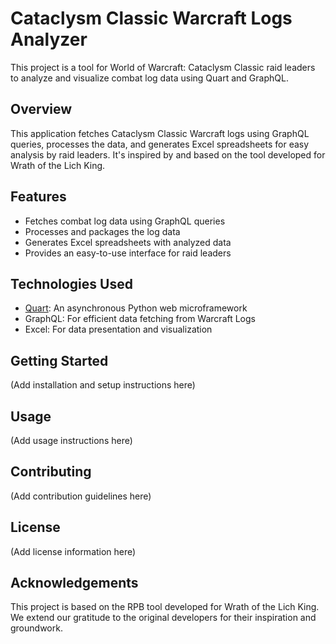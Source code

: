 # Cataclysm Classic Warcraft Logs Analyzer

This project is a tool for World of Warcraft: Cataclysm Classic raid leaders to analyze and visualize combat log data using Quart and GraphQL.

## Overview

This application fetches Cataclysm Classic Warcraft logs using GraphQL queries, processes the data, and generates Excel spreadsheets for easy analysis by raid leaders. It's inspired by and based on the tool developed for Wrath of the Lich King.

## Features

- Fetches combat log data using GraphQL queries
- Processes and packages the log data
- Generates Excel spreadsheets with analyzed data
- Provides an easy-to-use interface for raid leaders

## Technologies Used

- [Quart](https://pgjones.gitlab.io/quart/): An asynchronous Python web microframework
- GraphQL: For efficient data fetching from Warcraft Logs
- Excel: For data presentation and visualization

## Getting Started

(Add installation and setup instructions here)

## Usage

(Add usage instructions here)

## Contributing

(Add contribution guidelines here)

## License

(Add license information here)

## Acknowledgements

This project is based on the RPB tool developed for Wrath of the Lich King. We extend our gratitude to the original developers for their inspiration and groundwork.
